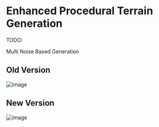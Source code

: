 # Enhanced Procedural Terrain Generation
 
TODO:

Multi Noise Based Generation

## Old Version
![image](https://media.discordapp.net/attachments/605856223983566848/1052975671690924104/image.png)

## New Version
![image](https://cdn.discordapp.com/attachments/439774315496603658/1087804007927529544/image.png)
